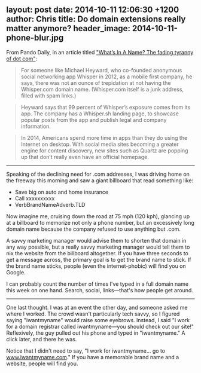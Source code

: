 layout: post
date: 2014-10-11 12:06:30 +1200
author: Chris
title: Do domain extensions really matter anymore?
header_image: 2014-10-11-phone-blur.jpg
----

<!-- excerpt -->

From Pando Daily, in an article titled ["What’s In A Name? The fading tyranny of dot com"](http://pando.com/2014/10/09/whats-in-a-name-the-fading-tyranny-of-dot-com/):

>For someone like Michael Heyward, who co-founded anonymous social networking app Whisper in 2012, as a mobile first company, he says, there was not an ounce of trepidation at not having the Whisper.com domain name. (Whisper.com itself is a junk address, filled with spam links.)

>Heyward says that 99 percent of Whisper’s exposure comes from its app. The company has a Whisper.sh landing page, to showcase popular posts from the app and publish legal and company information.

>In 2014, Americans spend more time in apps than they do using the Internet on desktop. With social media sites becoming a greater engine for content discovery, new sites such as Quartz are popping up that don’t really even have an official homepage.

<!-- /excerpt -->

***

Speaking of the declining need for .com addresses, I was driving home on the freeway this morning and saw a giant billboard that read something like:

+ Save big on auto and home insurance
+ Call xxxxxxxxxx
+ VerbBrandNameAdverb.TLD

Now imagine me, cruising down the road at 75 mph (120 kph), glancing up at a billboard to memorize not only a phone number, but an excessively long domain name because the company refused to use anything but .com. 

A savvy marketing manager would advise them to shorten that domain in any way possible, but a really savvy marketing manager would tell them to nix the website from the billboard altogether. If you have three seconds to get a message across, the primary goal is to get the brand name to stick. If the brand name sticks, people (even the internet-phobic) will find you on Google.

I can probably count the number of times I've typed in a full domain name this week on one hand. Search, social, links—that's how people get around.

***

One last thought. I was at an event the other day, and someone asked me where I worked. The crowd wasn't particularly tech savvy, so I figured saying "iwantmyname" would raise some eyebrows. Instead, I said "I work for a domain registrar called iwantmyname—you should check out our site!" Reflexively, the guy pulled out his phone and typed in "iwantmyname." A click later, and there he was. 

Notice that I didn't need to say, "I work for iwantmyname... go to www.iwantmyname.com." If you have a memorable brand name and a website, people will find you.